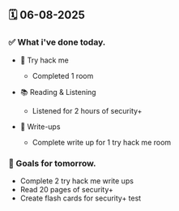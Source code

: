 ## 🗓️ 06-08-2025

### ✅ What i've done today.
- 👾 Try hack me
  - Completed 1 room
 
- 📚 Reading & Listening
  - Listened for 2 hours of security+
 
- 📝 Write-ups
  - Complete write up for 1 try hack me room


### 🎯 Goals for tomorrow.
- Complete 2 try hack me write ups
- Read 20 pages of security+
- Create flash cards for security+ test
